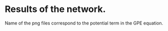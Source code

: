# Results of the network.

Name of the png files correspond to the potential term in the GPE equation.
